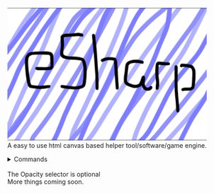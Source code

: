 <img src="screenshots/main.png" alt="screenshot" width="450"/> <br />
A easy to use html canvas based helper tool/software/game engine.<br/>
<details> 
	<summary>Commands</summary>
	<br>
	<ul>
    <li>es.random(maximum number);</li>
    <li>es.end();</li>
    <li>es.print("what is said"); </li>
    <li>es.rect(x,y,width,height,color,opacity);</li>
    <li>es.ellipse(x,y,radius,color,opacity);</li>
    <li>es.clear();</li>
    <li>es.background(color);</li>
    <li>es.image(image,x,y,width,height,opacity);</li>
    <li>es.checkCollisions(x,y,width,height,x1,y1,width1,height1);</li>
    <li>es.text("text",x,y,color,opacity);</li>
    <li>es.line(x,y,x1,y1,lineWidth,color,opacity);</li>
    <li>es.getMousePos(canvas,event);</li>
    <li>es.chooseRandom(op1,op2,op3,op4);</li>		
	</ul>
</details><br/>
The Opacity selector is optional <br/>
More things coming soon.<br />



